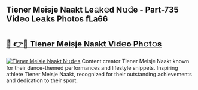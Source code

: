 ## Tiener Meisje Naakt Le𝚊k𝚎d N𝚞𝚍e - Part-735 Vid𝚎o Le𝚊ks Photos fLa66

# <h2><a href="http://fbaif6t.evod.top/?m=Tiener+Meisje+Naakt">🔗 👉🔴 Tiener Meisje Naakt Vid𝚎o Ph𝚘t𝚘s</a></h2>

[![Tiener Meisje Naakt N𝚞d𝚎s](https://i.imgur.com/8V9OHl7.gif)](http://fbaif6t.evod.top/?m=Tiener+Meisje+Naakt)
Content creator Tiener Meisje Naakt known for their dance-themed performances and lifestyle snippets. Inspiring athlete Tiener Meisje Naakt, recognized for their outstanding achievements and dedication to their sport. 
